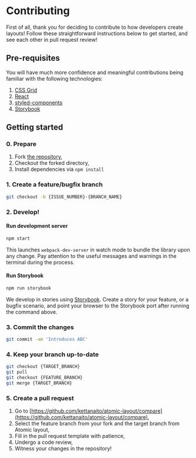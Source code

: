 # Contributing

First of all, thank you for deciding to contribute to how developers create layouts! Follow these straightforward instructions below to get started, and see each other in pull request review!

## Pre-requisites

You will have much more confidence and meaningful contributions being familiar with the following technologies:

1. [CSS Grid](https://developer.mozilla.org/en-US/docs/Web/CSS/CSS_Grid_Layout)
2. [React](https://github.com/facebook/react)
3. [styled-components](https://github.com/styled-components/styled-components)
4. [Storybook](https://github.com/storybooks/storybook)

## Getting started

### 0. Prepare

1. Fork [the repository](https://github.com/kettanaito/atomic-layout),
2. Checkout the forked directory,
3. Install dependencies via `npm install`

### 1. Create a feature/bugfix branch

```bash
git checkout -b {ISSUE_NUMBER}-{BRANCH_NAME}
```

### 2. Develop!

#### Run development server

```bash
npm start
```

This launches `webpack-dev-server` in watch mode to bundle the library upon any change. Pay attention to the useful messages and warnings in the terminal during the process.

#### Run Storybook

```bash
npm run storybook
```

We develop in stories using [Storybook](https://github.com/storybooks/storybook). Create a story for your feature, or a bugfix scenario, and point your browser to the Storybook port after running the command above.

### 3. Commit the changes

```bash
git commit -am 'Introduces ABC'
```

### 4. Keep your branch up-to-date

```bash
git checkout {TARGET_BRANCH}
git pull
git checkout {FEATURE_BRANCH}
git merge {TARGET_BRANCH}
```

### 5. Create a pull request

1. Go to [https://github.com/kettanaito/atomic-layout/compare](https://github.com/kettanaito/atomic-layout/compare),
2. Select the feature branch from your fork and the target branch from Atomic layout,
3. Fill in the pull request template with patience,
4. Undergo a code review,
5. Witness your changes in the repository!

